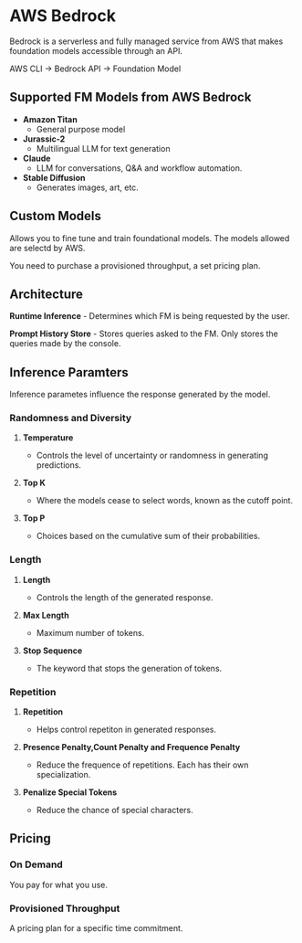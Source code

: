 # AWS Bedrock

Bedrock is a serverless and fully managed service from AWS that makes foundation models accessible through an API.

AWS CLI -> Bedrock API ->  Foundation Model

## Supported FM Models from AWS Bedrock
- **Amazon Titan**
    - General purpose model
- **Jurassic-2**
    - Multilingual LLM for text generation
- **Claude**
    - LLM for conversations, Q&A and workflow automation.
- **Stable Diffusion**
    - Generates images, art, etc.

## Custom Models

Allows you to fine tune and train foundational models. The models allowed are selectd by AWS.

You need to purchase a provisioned throughput, a set pricing plan.

## Architecture

**Runtime Inference** - Determines which FM is being requested by the user.

**Prompt History Store** - Stores queries asked to the FM. Only stores the queries made by the console.

## Inference Paramters

Inference parametes influence the response generated by the model.

### Randomness and Diversity

1. **Temperature**
    - Controls the level of uncertainty or randomness in generating predictions.

2. **Top K**
    - Where the models cease to select words, known as the cutoff point.

3. **Top P**
    - Choices based on the cumulative sum of their probabilities.

### Length

1. **Length**
    - Controls the length of the generated response.

2. **Max Length**
    - Maximum number of tokens.

3. **Stop Sequence**
    - The keyword that stops the generation of tokens.

### Repetition

1. **Repetition**
    - Helps control repetiton in generated responses.

2. **Presence Penalty,Count Penalty and Frequence Penalty**
    - Reduce the frequence of repetitions. Each has their own specialization.

5. **Penalize Special Tokens**
    - Reduce the chance of special characters.

## Pricing

### On Demand

You pay for what you use.

### Provisioned Throughput

A pricing plan for a specific time commitment.